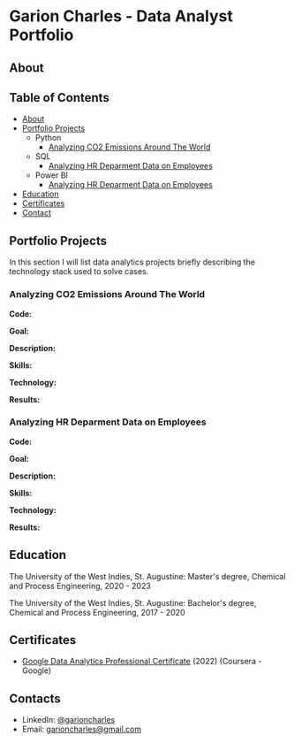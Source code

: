 # Garion Charles - Data Analyst Portfolio
## About

## Table of Contents
- [About](https://github.com/Septerm/Data-Analysis-Portfolio/blob/main/README.md#about)
- [Portfolio Projects](https://github.com/Septerm/Data-Analysis-Portfolio/blob/main/README.md#portfolio-projects)
  - Python
    - [Analyzing CO2 Emissions Around The World](https://github.com/Septerm/Data-Analysis-Portfolio/blob/main/README.md#analyzing-co2-emissions-around-the-world)  
  - SQL
    - [Analyzing HR Deparment Data on Employees](https://github.com/Septerm/Data-Analysis-Portfolio/blob/main/README.md#analyzing-hr-department-data-on-employees)
  - Power BI
    - [Analyzing HR Deparment Data on Employees](https://github.com/Septerm/Data-Analysis-Portfolio/blob/main/README.md#analyzing-hr-department-data-on-employees)
- [Education](https://github.com/Septerm/Data-Analysis-Portfolio/blob/main/README.md#education)  
- [Certificates](https://github.com/Septerm/Data-Analysis-Portfolio/blob/main/README.md#certificates)
- [Contact](https://github.com/Septerm/Data-Analysis-Portfolio/blob/main/README.md#contact)
  
## Portfolio Projects
In this section I will list data analytics projects briefly describing the technology stack used to solve cases.

### Analyzing CO2 Emissions Around The World
**Code:** 

**Goal:** 

**Description:** 

**Skills:** 

**Technology:** 

**Results:** 

### Analyzing HR Deparment Data on Employees 
**Code:** 

**Goal:** 

**Description:** 

**Skills:** 

**Technology:** 

**Results:** 

## Education

The University of the West Indies, St. Augustine:
Master's degree, Chemical and Process Engineering,
2020 - 2023

The University of the West Indies, St. Augustine:
Bachelor's degree, Chemical and Process Engineering,
2017 - 2020

## Certificates
- [Google Data Analytics Professional Certificate](https://coursera.org/share/43073c02215bb233c6f647c143d53ce4) (2022) (Coursera - Google)


## Contacts
- LinkedIn: [@garioncharles](https://www.linkedin.com/in/garion-charles/)
- Email: garioncharles@gmail.com
